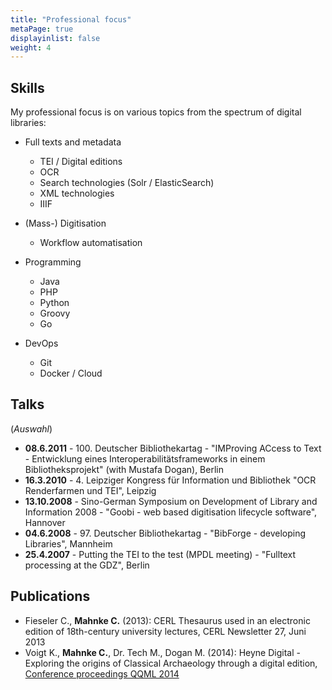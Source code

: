 ```yaml
---
title: "Professional focus"
metaPage: true
displayinlist: false
weight: 4
---
```


## Skills

My professional focus is on various topics from the spectrum of digital libraries:

* Full texts and metadata

  * TEI / Digital editions
  * OCR
  * Search technologies (Solr / ElasticSearch)
  * XML technologies
  * IIIF

* (Mass-) Digitisation
  * Workflow automatisation

* Programming
  * Java
  * PHP
  * Python
  * Groovy
  * Go

* DevOps
  * Git
  * Docker / Cloud

## Talks
(*Auswahl*)
* **08.6.2011** - 100. Deutscher Bibliothekartag - "IMProving ACcess to Text - Entwicklung eines Interoperabilitätsframeworks in einem Bibliotheksprojekt" (with Mustafa Dogan), Berlin
* **16.3.2010** - 4. Leipziger Kongress für Information und Bibliothek "OCR Renderfarmen und TEI", Leipzig
* **13.10.2008** - Sino-German Symposium on Development of Library and Information 2008 - "Goobi - web based digitisation lifecycle software", Hannover
* **04.6.2008** - 97. Deutscher Bibliothekartag - "BibForge - developing Libraries", Mannheim
* **25.4.2007** - Putting the TEI to the test (MPDL meeting) - "Fulltext processing at the GDZ", Berlin

## Publications
* Fieseler C., **Mahnke C.** (2013): CERL Thesaurus used in an electronic edition of 18th-century university lectures, CERL Newsletter 27, Juni 2013
* Voigt K., **Mahnke C.**, Dr. Tech M., Dogan M. (2014): Heyne Digital - Exploring the origins of Classical Archaeology through a digital edition, [Conference proceedings QQML 2014](http://www.isast.org/images/FINAL_BOOK_OF_ABSTRACTS_e-book_version.pdf)
